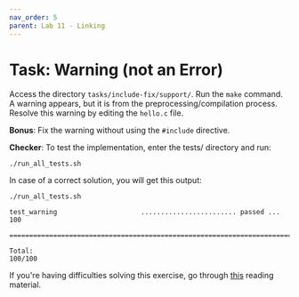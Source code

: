 ```yaml
---
nav_order: 5
parent: Lab 11 - Linking
---
```


# Task: Warning (not an Error)

Access the directory `tasks/include-fix/support/`.
Run the `make` command.
A warning appears, but it is from the preprocessing/compilation process.
Resolve this warning by editing the `hello.c` file.

**Bonus**: Fix the warning without using the `#include` directive.

**Checker**: To test the implementation, enter the tests/ directory and run:

```console
./run_all_tests.sh
```

In case of a correct solution, you will get this output:

```console
./run_all_tests.sh

test_warning                     ........................ passed ...  100

========================================================================

Total:                                                             100/100
```

If you're having difficulties solving this exercise, go through [this](../../reading/linking.md) reading material.
